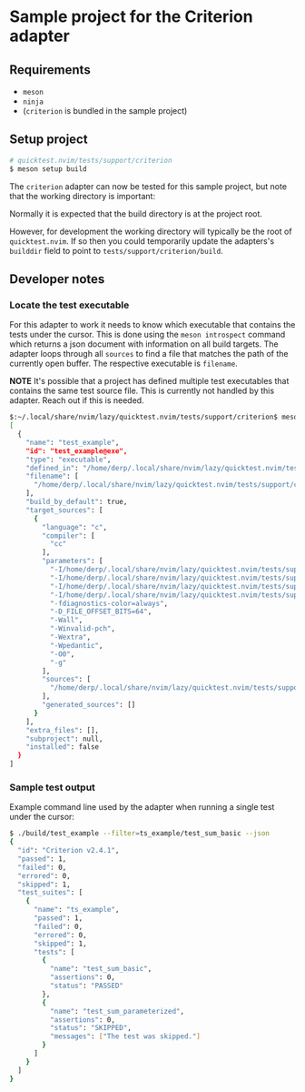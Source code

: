 # Sample project for the Criterion adapter

## Requirements
* `meson`
* `ninja`
* (`criterion` is bundled in the sample project)

## Setup project
```bash
# quicktest.nvim/tests/support/criterion
$ meson setup build
```
The `criterion` adapter can now be tested for this sample project, but note that the working directory is important:

Normally it is expected that the build directory is at the project root.

However, for development the working directory will typically be the root of `quicktest.nvim`.
If so then you could temporarily update the adapters's `builddir` field to point to `tests/support/criterion/build`.

## Developer notes
### Locate the test executable
For this adapter to work it needs to know which executable that contains the tests under the cursor. This is done using the `meson introspect` command which returns a json document with information on all build targets. The adapter loops through all `sources` to find a file that matches the path of the currently open buffer. The respective executable is `filename`.

**NOTE** It's possible that a project has defined multiple test executables that contains the same test source file. This is currently not handled by this adapter. Reach out if this is needed.
```bash
$:~/.local/share/nvim/lazy/quicktest.nvim/tests/support/criterion$ meson introspect --targets build | jq
[
  {
    "name": "test_example",
    "id": "test_example@exe",
    "type": "executable",
    "defined_in": "/home/derp/.local/share/nvim/lazy/quicktest.nvim/tests/support/criterion/meson.build",
    "filename": [
      "/home/derp/.local/share/nvim/lazy/quicktest.nvim/tests/support/criterion/build/test_example"
    ],
    "build_by_default": true,
    "target_sources": [
      {
        "language": "c",
        "compiler": [
          "cc"
        ],
        "parameters": [
          "-I/home/derp/.local/share/nvim/lazy/quicktest.nvim/tests/support/criterion/build/test_example.p",
          "-I/home/derp/.local/share/nvim/lazy/quicktest.nvim/tests/support/criterion/build",
          "-I/home/derp/.local/share/nvim/lazy/quicktest.nvim/tests/support/criterion",
          "-I/home/derp/.local/share/nvim/lazy/quicktest.nvim/tests/support/criterion/subprojects/criterion/criterion-2.4.1/include",
          "-fdiagnostics-color=always",
          "-D_FILE_OFFSET_BITS=64",
          "-Wall",
          "-Winvalid-pch",
          "-Wextra",
          "-Wpedantic",
          "-O0",
          "-g"
        ],
        "sources": [
          "/home/derp/.local/share/nvim/lazy/quicktest.nvim/tests/support/criterion/test_example.c"
        ],
        "generated_sources": []
      }
    ],
    "extra_files": [],
    "subproject": null,
    "installed": false
  }
]
```

### Sample test output
Example command line used by the adapter when running a single test under the cursor:
```bash
$ ./build/test_example --filter=ts_example/test_sum_basic --json
{
  "id": "Criterion v2.4.1",
  "passed": 1,
  "failed": 0,
  "errored": 0,
  "skipped": 1,
  "test_suites": [
    {
      "name": "ts_example",
      "passed": 1,
      "failed": 0,
      "errored": 0,
      "skipped": 1,
      "tests": [
        {
          "name": "test_sum_basic",
          "assertions": 0,
          "status": "PASSED"
        },
        {
          "name": "test_sum_parameterized",
          "assertions": 0,
          "status": "SKIPPED",
          "messages": ["The test was skipped."]
        }
      ]
    }
  ]
}
```


